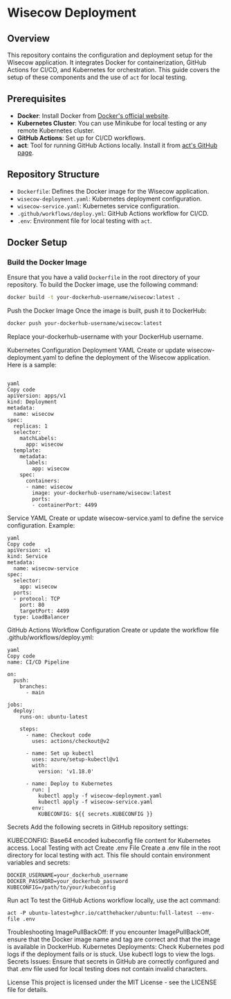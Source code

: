 # Wisecow Deployment

## Overview

This repository contains the configuration and deployment setup for the Wisecow application. It integrates Docker for containerization, GitHub Actions for CI/CD, and Kubernetes for orchestration. This guide covers the setup of these components and the use of `act` for local testing.

## Prerequisites

* **Docker**: Install Docker from [Docker's official website](https://www.docker.com/get-started).
* **Kubernetes Cluster**: You can use Minikube for local testing or any remote Kubernetes cluster.
* **GitHub Actions**: Set up for CI/CD workflows.
* **act**: Tool for running GitHub Actions locally. Install it from [act's GitHub page](https://github.com/nektos/act).

## Repository Structure

* `Dockerfile`: Defines the Docker image for the Wisecow application.
* `wisecow-deployment.yaml`: Kubernetes deployment configuration.
* `wisecow-service.yaml`: Kubernetes service configuration.
* `.github/workflows/deploy.yml`: GitHub Actions workflow for CI/CD.
* `.env`: Environment file for local testing with `act`.

## Docker Setup

### Build the Docker Image

Ensure that you have a valid `Dockerfile` in the root directory of your repository. To build the Docker image, use the following command:

```bash
docker build -t your-dockerhub-username/wisecow:latest .
```

Push the Docker Image
Once the image is built, push it to DockerHub:

```bash
docker push your-dockerhub-username/wisecow:latest
```

Replace your-dockerhub-username with your DockerHub username.

Kubernetes Configuration
Deployment YAML
Create or update wisecow-deployment.yaml to define the deployment of the Wisecow application. Here is a sample:

```kubernetes

yaml
Copy code
apiVersion: apps/v1
kind: Deployment
metadata:
  name: wisecow
spec:
  replicas: 1
  selector:
    matchLabels:
      app: wisecow
  template:
    metadata:
      labels:
        app: wisecow
    spec:
      containers:
      - name: wisecow
        image: your-dockerhub-username/wisecow:latest
        ports:
        - containerPort: 4499

```

Service YAML
Create or update wisecow-service.yaml to define the service configuration. Example:

```kubernetes
yaml
Copy code
apiVersion: v1
kind: Service
metadata:
  name: wisecow-service
spec:
  selector:
    app: wisecow
  ports:
  - protocol: TCP
    port: 80
    targetPort: 4499
  type: LoadBalancer

```

GitHub Actions
Workflow Configuration
Create or update the workflow file .github/workflows/deploy.yml:

```gh.actions
yaml
Copy code
name: CI/CD Pipeline

on:
  push:
    branches:
      - main

jobs:
  deploy:
    runs-on: ubuntu-latest

    steps:
      - name: Checkout code
        uses: actions/checkout@v2

      - name: Set up kubectl
        uses: azure/setup-kubectl@v1
        with:
          version: 'v1.18.0'

      - name: Deploy to Kubernetes
        run: |
          kubectl apply -f wisecow-deployment.yaml
          kubectl apply -f wisecow-service.yaml
        env:
          KUBECONFIG: ${{ secrets.KUBECONFIG }}
```
Secrets
Add the following secrets in GitHub repository settings:

KUBECONFIG: Base64 encoded kubeconfig file content for Kubernetes access.
Local Testing with act
Create .env File
Create a .env file in the root directory for local testing with act. This file should contain environment variables and secrets:

```env
DOCKER_USERNAME=your_dockerhub_username
DOCKER_PASSWORD=your_dockerhub_password
KUBECONFIG=/path/to/your/kubeconfig
```

Run act
To test the GitHub Actions workflow locally, use the act command:

```terminal
act -P ubuntu-latest=ghcr.io/catthehacker/ubuntu:full-latest --env-file .env
```

Troubleshooting
ImagePullBackOff: If you encounter ImagePullBackOff, ensure that the Docker image name and tag are correct and that the image is available in DockerHub.
Kubernetes Deployments: Check Kubernetes pod logs if the deployment fails or is stuck. Use kubectl logs <pod-name> to view the logs.
Secrets Issues: Ensure that secrets in GitHub are correctly configured and that .env file used for local testing does not contain invalid characters.


License
This project is licensed under the MIT License - see the LICENSE file for details.


